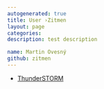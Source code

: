 ```yaml
---
autogenerated: true
title: User ›Zitmen
layout: page
categories: 
description: test description

name: Martin Ovesný
github: zitmen
---
```


-   [ThunderSTORM](https://github.com/zitmen/thunderstorm)
